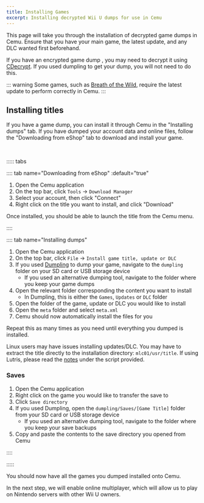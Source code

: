 ```yaml
---
title: Installing Games
excerpt: Installing decrypted Wii U dumps for use in Cemu
---
```


This page will take you through the installation of decrypted game dumps in Cemu. Ensure that you have your main game, the latest update, and any DLC wanted first beforehand.

If you have an encrypted game dump , you may need to decrypt it using [CDecrypt](/assets/files/Cdecrypt_v2.0b.zip). If you used dumpling to get your dump, you will not need to do this.

::: warning
Some games, such as [Breath of the Wild](https://wiki.cemu.info/wiki/The_Legend_of_Zelda:_Breath_of_the_Wild), require the latest update to perform correctly in Cemu.
:::

## Installing titles

If you have a game dump, you can install it through Cemu in the "Installing dumps" tab. If you have dumped your account data and online files, follow the "Downloading from eShop" tab to download and install your game.

<br>

::::: tabs

:::: tab name="Downloading from eShop" :default="true"

1. Open the Cemu application
1. On the top bar, click `Tools` -> `Download Manager`
1. Select your account, then click "Connect"
1. Right click on the title you want to install, and click "Download"

Once installed, you should be able to launch the title from the Cemu menu.

::::

:::: tab name="Installing dumps"

1. Open the Cemu application
1. On the top bar, click `File` -> `Install game title, update or DLC`
1. If you used [Dumpling](https://github.com/emiyl/dumpling) to dump your game, navigate to the `dumpling` folder on your SD card or USB storage device
    - If you used an alternative dumping tool, navigate to the folder where you keep your game dumps
1. Open the relevant folder corresponding the content you want to install
    - In Dumpling, this is either the `Games`, `Updates` or `DLC` folder
1. Open the folder of the game, update or DLC you would like to install
1. Open the `meta` folder and select `meta.xml`
1. Cemu should now automatically install the files for you

Repeat this as many times as you need until everything you dumped is installed.

Linux users may have issues installing updates/DLC. You may have to extract the title directly to the installation directory: `mlc01/usr/title`. If using Lutris, please read the [notes](https://lutris.net/games/cemu/) under the script provided.

### Saves

1. Open the Cemu application
1. Right click on the game you would like to transfer the save to
1. Click `Save directory`
1. If you used Dumpling, open the `dumpling/Saves/[Game Title]` folder from your SD card or USB storage device
    - If you used an alternative dumping tool, navigate to the folder where you keep your save backups
1. Copy and paste the contents to the save directory you opened from Cemu

::::

:::::

You should now have all the games you dumped installed onto Cemu.

In the next step, we will enable online multiplayer, which will allow us to play on Nintendo servers with other Wii U owners.
